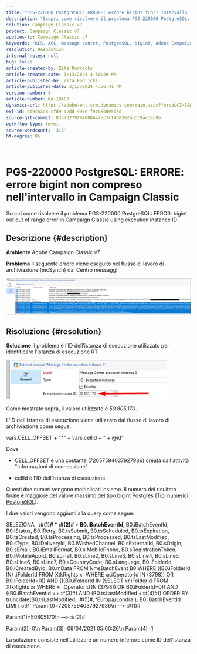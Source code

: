 ```yaml
---
title: "PGS-220000 PostgreSQL: ERRORE: errore bigint fuori intervallo in Campaign Classic"
description: "Scopri come risolvere il problema PGS-220000 PostgreSQL: ERROR: bigint out out of range error in Campaign Classic"
solution: Campaign Classic v7
product: Campaign Classic v7
applies-to: Campaign Classic v7
keywords: "KCS, ACC, message center, PostgreSQL, bigint, Adobe Campaign Classic v7, PGS-220000, ERRORE: bigint fuori intervallo, risoluzione dei problemi"
resolution: Resolution
internal-notes: null
bug: false
article-created-by: Zita Rodricks
article-created-date: 3/13/2024 4:50:20 PM
article-published-by: Zita Rodricks
article-published-date: 3/13/2024 4:56:41 PM
version-number: 3
article-number: KA-19487
dynamics-url: https://adobe-ent.crm.dynamics.com/main.aspx?forceUCI=1&pagetype=entityrecord&etn=knowledgearticle&id=f1155bc4-59e1-ee11-904d-6045bd0065b6
exl-id: bb9c5aa8-cfd9-42dd-995e-fecd8bde5d5d
source-git-commit: 835732791640004475c3cf468262bbbc9ac34b9e
workflow-type: tm+mt
source-wordcount: '315'
ht-degree: 0%

---
```


# PGS-220000 PostgreSQL: ERRORE: errore bigint non compreso nell&#39;intervallo in Campaign Classic


Scopri come risolvere il problema PGS-220000 PostgreSQL: ERROR: bigint out out of range error in Campaign Classic using execution instance ID .

## Descrizione {#description}


<b>Ambiente</b>
Adobe Campaign Classic v7

<b>Problema</b>
Il seguente errore viene eseguito nel flusso di lavoro di archiviazione (mcSynch) dal Centro messaggi:

![](assets/___f3155bc4-59e1-ee11-904d-6045bd0065b6___.png)




## Risoluzione {#resolution}


<b>Soluzione</b>
Il problema è l’ID dell’istanza di esecuzione utilizzato per identificare l’istanza di esecuzione RT.

![](assets/b19e48ed-65d1-ec11-a7b5-00224809c556.png)

Come mostrato sopra, il valore utilizzato è *50.805.170*.

L’ID dell’istanza di esecuzione viene utilizzato dal flusso di lavoro di archiviazione come segue:

vars.CELL_OFFSET + &quot;\*&quot; + vars.cellId + &quot; + @id&quot;

Dove

- CELL_OFFSET è una costante (72057594037927936) creata dall&#39;attività &quot;Informazioni di connessione&quot;.

- cellId è l’ID dell’istanza di esecuzione.

Questi due numeri vengono moltiplicati insieme. Il numero del risultato finale è maggiore del valore massimo del tipo bigint Postgres ([Tipi numerici PostgreSQL](https://www.postgresql.org/docs/10/datatype-numeric.html)).

I due valori vengono aggiunti alla query come segue:

SELEZIONA   <b>:#(1)# \* :#(2)# + B0.iBatchEventId</b>, B0.iBatchEventId, B0.iStatus, B0.iRetry, B0.tsSubmit, B0.tsScheduled, B0.tsExpiration, B0.tsCreated, B0.tsProcessing, B0.tsProcessed, B0.tsLastModified, B0.sType, B0.iDeliveryId, B0.iWishedChannel, B0.sExternalId, B0.sOrigin, B0.sEmail, B0.iEmailFormat, B0.s MobilePhone, B0.sRegistrationToken, B0.iMobileAppId, B0.sLine1, B0.sLine2, B0.sLine3, B0.sLine4, B0.sLine5, B0.sLine6, B0.sLine7, B0.sCountryCode, B0.sLanguage, B0.iFolderId, B0.iCreatedById, B0.mData FROM NmsBatchEvent B0 WHERE ((B0.iFolderId IN) .iFolderId FROM XtkRights xr WHERE xr.iOperatorId IN (3798)) OR B0.iFolderId=0)) AND (((B0.iFolderId IN (SELECT xr.iFolderId FROM XtkRights xr WHERE xr.iOperatorId IN (3798)) OR B0.iFolderId=0)) AND ((B0.iBatchEventId `<` `>`  :#(3)#) AND (B0.tsLastModified `<`  :#(4)#)) ORDER BY truncdate(B0.tsLastModified, :#(5)#, &#39;Europa/Londra&#39;), B0.iBatchEventId LIMIT 501&#39; Param(0)=72057594037927936\n —`>`  :#(1)#

Param(1)=50805170\n —`>`  :#(2)#

Param(2)=0\n Param(3)=09/04/2021 05:00:26\n Param(4)=1

La soluzione consiste nell’utilizzare un numero inferiore come ID dell’istanza di esecuzione.
